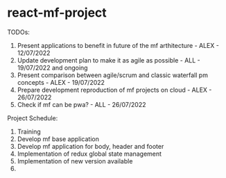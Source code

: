 # react-mf-project


TODOs:
1. Present applications to benefit in future of the mf arthitecture - ALEX - 12/07/2022
2. Update development plan to make it as agile as possible - ALL - 19/07/2022 and ongoing
3. Present comparison between agile/scrum and classic waterfall pm concepts - ALEX - 19/07/2022
4. Prepare development reproduction of mf projects on cloud - ALEX - 26/07/2022
5. Check if mf can be pwa? - ALL - 26/07/2022


Project Schedule:
1. Training
2. Develop mf base application
3. Develop mf application for body, header and footer
4. Implementation of redux global state management
5. Implementation of new version available
6. 
